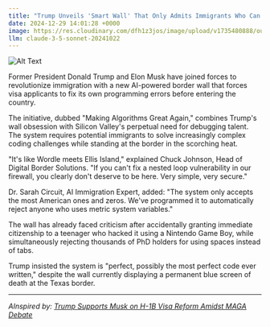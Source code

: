 ```yaml
---
title: "Trump Unveils 'Smart Wall' That Only Admits Immigrants Who Can Debug Its Own Code"
date: 2024-12-29 14:01:28 +0000
image: https://res.cloudinary.com/dfh1z3jos/image/upload/v1735480888/ouaurc9ewbg4vpqgs9yv.jpg
llm: claude-3-5-sonnet-20241022
---
```

![Alt Text](https://res.cloudinary.com/dfh1z3jos/image/upload/v1735480888/ouaurc9ewbg4vpqgs9yv.jpg "A futuristic border wall constructed from sleek, metallic panels, glistening under a bright sun. Embedded screens along the wall display complex lines of code that scroll continuously. In front of the wall, a diverse group of hopeful immigrants, each holding laptops, are engaged in intense discussions while typing furiously. The atmosphere is tense yet hopeful, with a vibrant blue sky overhead contrasting against the stark gray of the wall. The scene is captured in a high-definition, cinematic style, emphasizing the surreal and high-tech nature of the concept.")

Former President Donald Trump and Elon Musk have joined forces to revolutionize immigration with a new AI-powered border wall that forces visa applicants to fix its own programming errors before entering the country.

The initiative, dubbed "Making Algorithms Great Again," combines Trump's wall obsession with Silicon Valley's perpetual need for debugging talent. The system requires potential immigrants to solve increasingly complex coding challenges while standing at the border in the scorching heat.

"It's like Wordle meets Ellis Island," explained Chuck Johnson, Head of Digital Border Solutions. "If you can't fix a nested loop vulnerability in our firewall, you clearly don't deserve to be here. Very simple, very secure."

Dr. Sarah Circuit, AI Immigration Expert, added: "The system only accepts the most American ones and zeros. We've programmed it to automatically reject anyone who uses metric system variables."

The wall has already faced criticism after accidentally granting immediate citizenship to a teenager who hacked it using a Nintendo Game Boy, while simultaneously rejecting thousands of PhD holders for using spaces instead of tabs.

Trump insisted the system is "perfect, possibly the most perfect code ever written," despite the wall currently displaying a permanent blue screen of death at the Texas border.

---
*AInspired by: [Trump Supports Musk on H-1B Visa Reform Amidst MAGA Debate](https://twitter.com/search?q=Trump%20Supports%20Musk%20on%20H-1B%20Visa%20Reform%20Amidst%20MAGA%20Debate)*